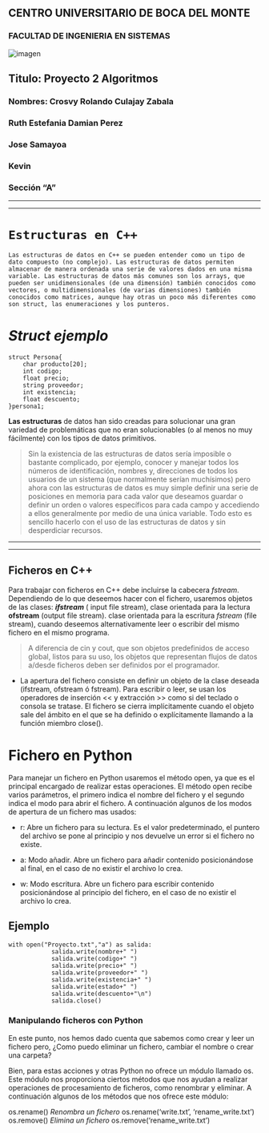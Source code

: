 ## CENTRO UNIVERSITARIO DE BOCA DEL MONTE
### FACULTAD DE INGENIERIA EN SISTEMAS

  


   ![imagen](logoumg.PNG)

## Titulo: **Proyecto 2 Algoritmos**

 

### Nombres: Crosvy Rolando Culajay Zabala
###          Ruth Estefania Damian Perez
###          Jose Samayoa
###          Kevin 
### Sección “A”








***
***
# **`Estructuras en C++`**
    Las estructuras de datos en C++ se pueden entender como un tipo de dato compuesto (no complejo). Las estructuras de datos permiten almacenar de manera ordenada una serie de valores dados en una misma variable. Las estructuras de datos más comunes son los arrays, que pueden ser unidimensionales (de una dimensión) también conocidos como vectores, o multidimensionales (de varias dimensiones) también conocidos como matrices, aunque hay otras un poco más diferentes como son struct, las enumeraciones y los punteros.

# *Struct ejemplo*

```
struct Persona{
    char producto[20];
    int codigo;
    float precio;
    string proveedor;
    int existencia;
    float descuento;
}persona1;
```

**Las estructuras** de datos han sido creadas para solucionar una gran variedad de problemáticas que no eran solucionables (o al menos no muy fácilmente) con los tipos de datos primitivos. 

> Sin la existencia de las estructuras de datos sería imposible o bastante complicado, por ejemplo, conocer y manejar todos los números de identificación, nombres y, direcciones de todos los usuarios de un sistema (que normalmente serían muchísimos) pero ahora con las estructuras de datos es muy simple definir una serie de posiciones en memoria para cada valor que deseamos guardar o definir un orden o valores específicos para cada campo y accediendo a ellos generalmente por medio de una única variable. Todo esto es sencillo hacerlo con el uso de las estructuras de datos y sin desperdiciar recursos.
***
***

## Ficheros en C++
Para trabajar con ficheros en C++ debe incluirse la cabecera *fstream*.
Dependiendo de lo que deseemos hacer con el fichero, usaremos objetos de las clases:
***ifstream*** ( input file stream), clase orientada para la lectura
**ofstream** (output file stream). clase orientada para la escritura
*fstream* (file stream), cuando deseemos alternativamente leer o escribir del mismo fichero en el mismo programa.

>A diferencia de cin y cout, que son objetos predefinidos de acceso global, listos para su uso, los objetos que representan flujos de datos a/desde ficheros deben ser definidos por el programador.

* La apertura del fichero consiste en definir un objeto de la clase deseada (ifstream, ofstream ó fstream).
Para escribir o leer, se usan los operadores de inserción << y extracción >> como si del teclado o consola se tratase.
El fichero se cierra implícitamente cuando el objeto sale del ámbito en el que se ha definido o explícitamente llamando a la función miembro close().

# Fichero en Python

Para manejar un fichero en Python usaremos el método open, ya que es el principal encargado de realizar estas operaciones.
El método open recibe varios parámetros, el primero indica el nombre del fichero y el segundo indica el modo para abrir el fichero. A continuación algunos de los modos de apertura de un fichero mas usados:

* r: Abre un fichero para su lectura. Es el valor predeterminado, el puntero del archivo se pone al principio y nos devuelve un error si el fichero no existe.

* a: Modo añadir. Abre un fichero para añadir contenido posicionándose al final, en el caso de no existir el archivo lo crea.

* w: Modo escritura. Abre un fichero para escribir contenido posicionándose al principio del fichero, en el caso de no existir el archivo lo crea.

## Ejemplo 

```
with open("Proyecto.txt","a") as salida: 
            salida.write(nombre+" ")
            salida.write(codigo+" ") 
            salida.write(precio+" ") 
            salida.write(proveedor+" ") 
            salida.write(existencia+" ") 
            salida.write(estado+" ")
            salida.write(descuento+"\n")
            salida.close()
```

### Manipulando ficheros con Python 
En este punto, nos hemos dado cuenta que sabemos como crear y leer un fichero pero, ¿Como puedo eliminar un fichero, cambiar el nombre o crear una carpeta?

Bien, para estas acciones y otras Python no ofrece un módulo llamado os. Este módulo nos proporciona ciertos métodos que nos ayudan a realizar operaciones de procesamiento de ficheros, como renombrar y eliminar. A continuación algunos de los métodos que nos ofrece este módulo:

os.rename() 	*Renombra un fichero*       os.rename(‘write.txt’, ‘rename_write.txt’)
os.remove()     *Elimina un fichero*        os.remove(‘rename_write.txt’)
